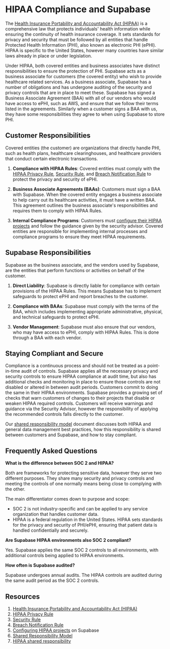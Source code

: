 # HIPAA Compliance and Supabase

The [Health Insurance Portability and Accountability Act (HIPAA)](https://www.hhs.gov/hipaa/for-professionals/privacy/laws-regulations/index.html) is a comprehensive law that protects individuals' health information while ensuring the continuity of health insurance coverage. It sets standards for privacy and security that must be followed by all entities that handle Protected Health Information (PHI), also known as electronic PHI (ePHI). HIPAA is specific to the United States, however many countries have similar laws already in place or under legislation.

Under HIPAA, both covered entities and business associates have distinct responsibilities to ensure the protection of PHI. Supabase acts as a business associate for customers (the covered entity) who wish to provide healthcare related services. As a business associate, Supabase has a number of obligations and has undergone auditing of the security and privacy controls that are in place to meet these. Supabase has signed a Business Associate Agreement (BAA) with all of our vendors who would have access to ePHI, such as AWS, and ensure that we follow their terms listed in the agreements. Similarly when a customer signs a BAA with us, they have some responsibilities they agree to when using Supabase to store PHI.

## Customer Responsibilities

Covered entities (the customer) are organizations that directly handle PHI, such as health plans, healthcare clearinghouses, and healthcare providers that conduct certain electronic transactions.

1. **Compliance with HIPAA Rules**: Covered entities must comply with the [HIPAA Privacy Rule](https://www.hhs.gov/hipaa/for-professionals/privacy/index.html), [Security Rule](https://www.hhs.gov/hipaa/for-professionals/security/index.html), and [Breach Notification Rule](https://www.hhs.gov/hipaa/for-professionals/breach-notification/index.html) to protect the privacy and security of ePHI.

2. **Business Associate Agreements (BAAs)**: Customers must sign a BAA with Supabase. When the covered entity engages a business associate to help carry out its healthcare activities, it must have a written BAA. This agreement outlines the business associate's responsibilities and requires them to comply with HIPAA Rules.

3. **Internal Compliance Programs**: Customers must [configure their HIPAA projects](hipaa-projects.md) and follow the guidance given by the security advisor. Covered entities are responsible for implementing internal processes and compliance programs to ensure they meet HIPAA requirements.

## Supabase Responsibilities

Supabase as the business associate, and the vendors used by Supabase, are the entities that perform functions or activities on behalf of the customer.

1. **Direct Liability**: Supabase is directly liable for compliance with certain provisions of the HIPAA Rules. This means Supabase has to implement safeguards to protect ePHI and report breaches to the customer.

2. **Compliance with BAAs**: Supabase must comply with the terms of the BAA, which includes implementing appropriate administrative, physical, and technical safeguards to protect ePHI.

3. **Vendor Management**: Supabase must also ensure that our vendors, who may have access to ePHI, comply with HIPAA Rules. This is done through a BAA with each vendor.

## Staying Compliant and Secure

Compliance is a continuous process and should not be treated as a point-in-time audit of controls. Supabase applies all the necessary privacy and security controls to ensure HIPAA compliance at audit time, but also has additional checks and monitoring in place to ensure those controls are not disabled or altered in between audit periods. Customers commit to doing the same in their HIPAA environments. Supabase provides a growing set of checks that warn customers of changes to their projects that disable or weaken HIPAA required controls. Customers will receive warnings and guidance via the Security Advisor, however the responsibility of applying the recommended controls falls directly to the customer.

Our [shared responsibility model](shared-responsibility-model.md#managing-healthcare-data) document discusses both HIPAA and general data management best practices, how this responsibility is shared between customers and Supabase, and how to stay compliant.

## Frequently Asked Questions

**What is the difference between SOC 2 and HIPAA?**

Both are frameworks for protecting sensitive data, however they serve two different purposes. They share many security and privacy controls and meeting the controls of one normally means being close to complying with the other.

The main differentiator comes down to purpose and scope:
- SOC 2 is not industry-specific and can be applied to any service organization that handles customer data.
- HIPAA is a federal regulation in the United States. HIPAA sets standards for the privacy and security of PHI/ePHI, ensuring that patient data is handled confidentially and securely.

**Are Supabase HIPAA environments also SOC 2 compliant?**

Yes. Supabase applies the same SOC 2 controls to all environments, with additional controls being applied to HIPAA environments.

**How often is Supabase audited?**

Supabase undergoes annual audits. The HIPAA controls are audited during the same audit period as the SOC 2 controls.

## Resources

1. [Health Insurance Portability and Accountability Act (HIPAA)](https://www.hhs.gov/hipaa/for-professionals/privacy/laws-regulations/index.html)
2. [HIPAA Privacy Rule](https://www.hhs.gov/hipaa/for-professionals/privacy/index.html)
3. [Security Rule](https://www.hhs.gov/hipaa/for-professionals/security/index.html)
4. [Breach Notification Rule](https://www.hhs.gov/hipaa/for-professionals/breach-notification/index.html)
5. [Configuring HIPAA projects](hipaa-projects.md) on Supabase
6. [Shared Responsibility Model](shared-responsibility-model.md)
7. [HIPAA shared responsibility](shared-responsibility-model.md#managing-healthcare-data)
